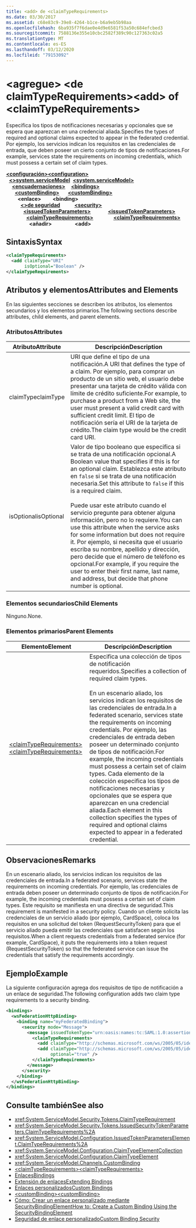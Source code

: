 ```yaml
---
title: <add> de <claimTypeRequirements>
ms.date: 03/30/2017
ms.assetid: c68e83c9-39e8-4264-b1ce-b6a9eb5b98aa
ms.openlocfilehash: 6ba935f7f6dae0e4d9e6581f53a50c684efcbed3
ms.sourcegitcommit: 7588136e355e10cbc2582f389c90c127363c02a5
ms.translationtype: MT
ms.contentlocale: es-ES
ms.lasthandoff: 03/12/2020
ms.locfileid: "79153092"
---
```

# <a name="add-of-claimtyperequirements"></a><span data-ttu-id="23b8b-102">\<agregue> \<de claimTypeRequirements></span><span class="sxs-lookup"><span data-stu-id="23b8b-102">\<add> of \<claimTypeRequirements></span></span>
<span data-ttu-id="23b8b-103">Especifica los tipos de notificaciones necesarias y opcionales que se espera que aparezcan en una credencial aliada.</span><span class="sxs-lookup"><span data-stu-id="23b8b-103">Specifies the types of required and optional claims expected to appear in the federated credential.</span></span> <span data-ttu-id="23b8b-104">Por ejemplo, los servicios indican los requisitos en las credenciales de entrada, que deben poseer un cierto conjunto de tipos de notificaciones.</span><span class="sxs-lookup"><span data-stu-id="23b8b-104">For example, services state the requirements on incoming credentials, which must possess a certain set of claim types.</span></span>  
  
<span data-ttu-id="23b8b-105">[**\<configuración>**](../configuration-element.md)</span><span class="sxs-lookup"><span data-stu-id="23b8b-105">[**\<configuration>**](../configuration-element.md)</span></span>\
<span data-ttu-id="23b8b-106">&nbsp;&nbsp;[**\<>system.serviceModel**](system-servicemodel.md)</span><span class="sxs-lookup"><span data-stu-id="23b8b-106">&nbsp;&nbsp;[**\<system.serviceModel>**](system-servicemodel.md)</span></span>\
<span data-ttu-id="23b8b-107">&nbsp;&nbsp;&nbsp;&nbsp;[**\<encuadernaciones>**](bindings.md)</span><span class="sxs-lookup"><span data-stu-id="23b8b-107">&nbsp;&nbsp;&nbsp;&nbsp;[**\<bindings>**](bindings.md)</span></span>\
<span data-ttu-id="23b8b-108">&nbsp;&nbsp;&nbsp;&nbsp;&nbsp;&nbsp;[**\<customBinding>**](custombinding.md)</span><span class="sxs-lookup"><span data-stu-id="23b8b-108">&nbsp;&nbsp;&nbsp;&nbsp;&nbsp;&nbsp;[**\<customBinding>**](custombinding.md)</span></span>\
<span data-ttu-id="23b8b-109">&nbsp;&nbsp;&nbsp;&nbsp;&nbsp;&nbsp;&nbsp;&nbsp;**\<enlace>**</span><span class="sxs-lookup"><span data-stu-id="23b8b-109">&nbsp;&nbsp;&nbsp;&nbsp;&nbsp;&nbsp;&nbsp;&nbsp;**\<binding>**</span></span>\
<span data-ttu-id="23b8b-110">&nbsp;&nbsp;&nbsp;&nbsp;&nbsp;&nbsp;&nbsp;&nbsp;&nbsp;&nbsp;[**\<>de seguridad**](security-of-custombinding.md)</span><span class="sxs-lookup"><span data-stu-id="23b8b-110">&nbsp;&nbsp;&nbsp;&nbsp;&nbsp;&nbsp;&nbsp;&nbsp;&nbsp;&nbsp;[**\<security>**](security-of-custombinding.md)</span></span>\
<span data-ttu-id="23b8b-111">&nbsp;&nbsp;&nbsp;&nbsp;&nbsp;&nbsp;&nbsp;&nbsp;&nbsp;&nbsp;&nbsp;&nbsp;[**\<issuedTokenParameters>**](issuedtokenparameters.md)</span><span class="sxs-lookup"><span data-stu-id="23b8b-111">&nbsp;&nbsp;&nbsp;&nbsp;&nbsp;&nbsp;&nbsp;&nbsp;&nbsp;&nbsp;&nbsp;&nbsp;[**\<issuedTokenParameters>**](issuedtokenparameters.md)</span></span>\
<span data-ttu-id="23b8b-112">&nbsp;&nbsp;&nbsp;&nbsp;&nbsp;&nbsp;&nbsp;&nbsp;&nbsp;&nbsp;&nbsp;&nbsp;&nbsp;&nbsp;[**\<claimTypeRequirements>**](claimtyperequirements-element.md)</span><span class="sxs-lookup"><span data-stu-id="23b8b-112">&nbsp;&nbsp;&nbsp;&nbsp;&nbsp;&nbsp;&nbsp;&nbsp;&nbsp;&nbsp;&nbsp;&nbsp;&nbsp;&nbsp;[**\<claimTypeRequirements>**](claimtyperequirements-element.md)</span></span>\
<span data-ttu-id="23b8b-113">&nbsp;&nbsp;&nbsp;&nbsp;&nbsp;&nbsp;&nbsp;&nbsp;&nbsp;&nbsp;&nbsp;&nbsp;&nbsp;&nbsp;&nbsp;&nbsp;**\<añadir>**</span><span class="sxs-lookup"><span data-stu-id="23b8b-113">&nbsp;&nbsp;&nbsp;&nbsp;&nbsp;&nbsp;&nbsp;&nbsp;&nbsp;&nbsp;&nbsp;&nbsp;&nbsp;&nbsp;&nbsp;&nbsp;**\<add>**</span></span>  
  
## <a name="syntax"></a><span data-ttu-id="23b8b-114">Sintaxis</span><span class="sxs-lookup"><span data-stu-id="23b8b-114">Syntax</span></span>  
  
```xml  
<claimTypeRequirements>
  <add claimType="URI"
       isOptional="Boolean" />
</claimTypeRequirements>
```  
  
## <a name="attributes-and-elements"></a><span data-ttu-id="23b8b-115">Atributos y elementos</span><span class="sxs-lookup"><span data-stu-id="23b8b-115">Attributes and Elements</span></span>  
 <span data-ttu-id="23b8b-116">En las siguientes secciones se describen los atributos, los elementos secundarios y los elementos primarios.</span><span class="sxs-lookup"><span data-stu-id="23b8b-116">The following sections describe attributes, child elements, and parent elements.</span></span>  
  
### <a name="attributes"></a><span data-ttu-id="23b8b-117">Atributos</span><span class="sxs-lookup"><span data-stu-id="23b8b-117">Attributes</span></span>  
  
|<span data-ttu-id="23b8b-118">Atributo</span><span class="sxs-lookup"><span data-stu-id="23b8b-118">Attribute</span></span>|<span data-ttu-id="23b8b-119">Descripción</span><span class="sxs-lookup"><span data-stu-id="23b8b-119">Description</span></span>|  
|---------------|-----------------|  
|<span data-ttu-id="23b8b-120">claimType</span><span class="sxs-lookup"><span data-stu-id="23b8b-120">claimType</span></span>|<span data-ttu-id="23b8b-121">URI que define el tipo de una notificación.</span><span class="sxs-lookup"><span data-stu-id="23b8b-121">A URI that defines the type of a claim.</span></span> <span data-ttu-id="23b8b-122">Por ejemplo, para comprar un producto de un sitio web, el usuario debe presentar una tarjeta de crédito válida con límite de crédito suficiente.</span><span class="sxs-lookup"><span data-stu-id="23b8b-122">For example, to purchase a product from a Web site, the user must present a valid credit card with sufficient credit limit.</span></span> <span data-ttu-id="23b8b-123">El tipo de notificación sería el URI de la tarjeta de crédito.</span><span class="sxs-lookup"><span data-stu-id="23b8b-123">The claim type would be the credit card URI.</span></span>|  
|<span data-ttu-id="23b8b-124">isOptional</span><span class="sxs-lookup"><span data-stu-id="23b8b-124">isOptional</span></span>|<span data-ttu-id="23b8b-125">Valor de tipo booleano que especifica si se trata de una notificación opcional.</span><span class="sxs-lookup"><span data-stu-id="23b8b-125">A Boolean value that specifies if this is for an optional claim.</span></span> <span data-ttu-id="23b8b-126">Establezca este atributo en `false` si se trata de una notificación necesaria.</span><span class="sxs-lookup"><span data-stu-id="23b8b-126">Set this attribute to `false` if this is a required claim.</span></span><br /><br /> <span data-ttu-id="23b8b-127">Puede usar este atributo cuando el servicio pregunte para obtener alguna información, pero no lo requiere.</span><span class="sxs-lookup"><span data-stu-id="23b8b-127">You can use this attribute when the service asks for some information but does not require it.</span></span> <span data-ttu-id="23b8b-128">Por ejemplo, si necesita que el usuario escriba su nombre, apellido y dirección, pero decide que el número de teléfono es opcional.</span><span class="sxs-lookup"><span data-stu-id="23b8b-128">For example, if you require the user to enter their first name, last name, and address, but decide that phone number is optional.</span></span>|  
  
### <a name="child-elements"></a><span data-ttu-id="23b8b-129">Elementos secundarios</span><span class="sxs-lookup"><span data-stu-id="23b8b-129">Child Elements</span></span>  
 <span data-ttu-id="23b8b-130">Ninguno.</span><span class="sxs-lookup"><span data-stu-id="23b8b-130">None.</span></span>  
  
### <a name="parent-elements"></a><span data-ttu-id="23b8b-131">Elementos primarios</span><span class="sxs-lookup"><span data-stu-id="23b8b-131">Parent Elements</span></span>  
  
|<span data-ttu-id="23b8b-132">Elemento</span><span class="sxs-lookup"><span data-stu-id="23b8b-132">Element</span></span>|<span data-ttu-id="23b8b-133">Descripción</span><span class="sxs-lookup"><span data-stu-id="23b8b-133">Description</span></span>|  
|-------------|-----------------|  
|[<span data-ttu-id="23b8b-134">\<claimTypeRequirements></span><span class="sxs-lookup"><span data-stu-id="23b8b-134">\<claimTypeRequirements></span></span>](claimtyperequirements-element.md)|<span data-ttu-id="23b8b-135">Especifica una colección de tipos de notificación requeridos.</span><span class="sxs-lookup"><span data-stu-id="23b8b-135">Specifies a collection of required claim types.</span></span><br /><br /> <span data-ttu-id="23b8b-136">En un escenario aliado, los servicios indican los requisitos de las credenciales de entrada.</span><span class="sxs-lookup"><span data-stu-id="23b8b-136">In a federated scenario, services state the requirements on incoming credentials.</span></span> <span data-ttu-id="23b8b-137">Por ejemplo, las credenciales de entrada deben poseer un determinado conjunto de tipos de notificación.</span><span class="sxs-lookup"><span data-stu-id="23b8b-137">For example, the incoming credentials must possess a certain set of claim types.</span></span> <span data-ttu-id="23b8b-138">Cada elemento de la colección especifica los tipos de notificaciones necesarias y opcionales que se espera que aparezcan en una credencial aliada.</span><span class="sxs-lookup"><span data-stu-id="23b8b-138">Each element in this collection specifies the types of required and optional claims expected to appear in a federated credential.</span></span>|  
  
## <a name="remarks"></a><span data-ttu-id="23b8b-139">Observaciones</span><span class="sxs-lookup"><span data-stu-id="23b8b-139">Remarks</span></span>  
 <span data-ttu-id="23b8b-140">En un escenario aliado, los servicios indican los requisitos de las credenciales de entrada.</span><span class="sxs-lookup"><span data-stu-id="23b8b-140">In a federated scenario, services state the requirements on incoming credentials.</span></span> <span data-ttu-id="23b8b-141">Por ejemplo, las credenciales de entrada deben poseer un determinado conjunto de tipos de notificación.</span><span class="sxs-lookup"><span data-stu-id="23b8b-141">For example, the incoming credentials must possess a certain set of claim types.</span></span> <span data-ttu-id="23b8b-142">Este requisito se manifiesta en una directiva de seguridad.</span><span class="sxs-lookup"><span data-stu-id="23b8b-142">This requirement is manifested in a security policy.</span></span> <span data-ttu-id="23b8b-143">Cuando un cliente solicita las credenciales de un servicio aliado (por ejemplo, CardSpace), coloca los requisitos en una solicitud del token (RequestSecurityToken) para que el servicio aliado pueda emitir las credenciales que satisfacen según los requisitos.</span><span class="sxs-lookup"><span data-stu-id="23b8b-143">When a client requests credentials from a federated service (for example, CardSpace), it puts the requirements into a token request (RequestSecurityToken) so that the federated service can issue the credentials that satisfy the requirements accordingly.</span></span>  
  
## <a name="example"></a><span data-ttu-id="23b8b-144">Ejemplo</span><span class="sxs-lookup"><span data-stu-id="23b8b-144">Example</span></span>  
 <span data-ttu-id="23b8b-145">La siguiente configuración agrega dos requisitos de tipo de notificación a un enlace de seguridad.</span><span class="sxs-lookup"><span data-stu-id="23b8b-145">The following configuration adds two claim type requirements to a security binding.</span></span>  
  
```xml  
<bindings>
  <wsFederationHttpBinding>
    <binding name="myFederatedBinding">
      <security mode="Message">
        <message issuedTokenType="urn:oasis:names:tc:SAML:1.0:assertion">
          <claimTypeRequirements>
            <add claimType="http://schemas.microsoft.com/ws/2005/05/identity/claims/EmailAddress" />
            <add claimType="http://schemas.microsoft.com/ws/2005/05/identity/claims/UserName"
                 optional="true" />
          </claimTypeRequirements>
        </message>
      </security>
    </binding>
  </wsFederationHttpBinding>
</bindings>
```  
  
## <a name="see-also"></a><span data-ttu-id="23b8b-146">Consulte también</span><span class="sxs-lookup"><span data-stu-id="23b8b-146">See also</span></span>

- <xref:System.ServiceModel.Security.Tokens.ClaimTypeRequirement>
- <xref:System.ServiceModel.Security.Tokens.IssuedSecurityTokenParameters.ClaimTypeRequirements%2A>
- <xref:System.ServiceModel.Configuration.IssuedTokenParametersElement.ClaimTypeRequirements%2A>
- <xref:System.ServiceModel.Configuration.ClaimTypeElementCollection>
- <xref:System.ServiceModel.Configuration.ClaimTypeElement>
- <xref:System.ServiceModel.Channels.CustomBinding>
- [<span data-ttu-id="23b8b-147">\<claimTypeRequirements></span><span class="sxs-lookup"><span data-stu-id="23b8b-147">\<claimTypeRequirements></span></span>](claimtyperequirements-element.md)
- [<span data-ttu-id="23b8b-148">Enlaces</span><span class="sxs-lookup"><span data-stu-id="23b8b-148">Bindings</span></span>](../../../wcf/bindings.md)
- [<span data-ttu-id="23b8b-149">Extensión de enlaces</span><span class="sxs-lookup"><span data-stu-id="23b8b-149">Extending Bindings</span></span>](../../../wcf/extending/extending-bindings.md)
- [<span data-ttu-id="23b8b-150">Enlaces personalizados</span><span class="sxs-lookup"><span data-stu-id="23b8b-150">Custom Bindings</span></span>](../../../wcf/extending/custom-bindings.md)
- [<span data-ttu-id="23b8b-151">\<customBinding></span><span class="sxs-lookup"><span data-stu-id="23b8b-151">\<customBinding></span></span>](custombinding.md)
- [<span data-ttu-id="23b8b-152">Cómo: Crear un enlace personalizado mediante SecurityBindingElement</span><span class="sxs-lookup"><span data-stu-id="23b8b-152">How to: Create a Custom Binding Using the SecurityBindingElement</span></span>](../../../wcf/feature-details/how-to-create-a-custom-binding-using-the-securitybindingelement.md)
- [<span data-ttu-id="23b8b-153">Seguridad de enlace personalizado</span><span class="sxs-lookup"><span data-stu-id="23b8b-153">Custom Binding Security</span></span>](../../../wcf/samples/custom-binding-security.md)
